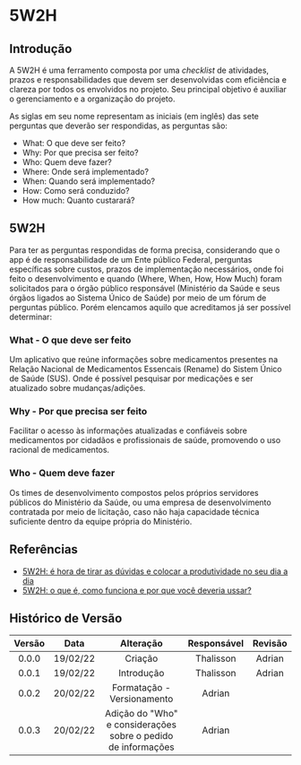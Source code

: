 # 5W2H

## Introdução

A 5W2H é uma ferramento composta por uma *checklist* de atividades, prazos e responsabilidades que devem ser desenvolvidas com eficiência e clareza por todos os envolvidos no projeto. Seu principal objetivo é auxiliar o gerenciamento e a organização do projeto. 

As siglas em seu nome representam as iniciais (em inglês) das sete perguntas que deverão ser respondidas, as perguntas são:
- What: O que deve ser feito?
- Why: Por que precisa ser feito?
- Who: Quem deve fazer?
- Where: Onde será implementado?
- When: Quando será implementado?
- How: Como será conduzido?
- How much: Quanto custarará?

## 5W2H

Para ter as perguntas respondidas de forma precisa, considerando que o app é de responsabilidade de um Ente público Federal, perguntas específicas sobre custos, prazos de implementação necessários, onde foi feito o desenvolvimento e quando (Where, When, How, How Much) foram solicitados para o órgão público responsável (Ministério da Saúde e seus órgãos ligados ao Sistema Único de Saúde) por meio de um fórum de perguntas público. Porém elencamos aquilo que acreditamos já ser possível determinar:

### What - O que deve ser feito

Um aplicativo que reúne informações sobre medicamentos presentes na Relação Nacional de Medicamentos Essencais (Rename) do Sistem Único de Saúde (SUS). Onde é possível pesquisar por medicações e ser atualizado sobre mudanças/adições.

### Why - Por que precisa ser feito

Facilitar o acesso às informações atualizadas e confiáveis sobre medicamentos por cidadãos e profissionais de saúde, promovendo o uso racional de medicamentos.

### Who - Quem deve fazer

Os times de desenvolvimento compostos pelos próprios servidores públicos do Ministério da Saúde, ou uma empresa de desenvolvimento contratada por meio de licitação, caso não haja capacidade técnica suficiente dentro da equipe própria do Ministério. 


## Referências
- [5W2H: é hora de tirar as dúvidas e colocar a produtividade no seu dia a dia](https://endeavor.org.br/pessoas/5w2h/)
- [5W2H: o que é, como funciona e por que você deveria ussar?](https://fia.com.br/blog/5w2h/)

## Histórico de Versão

Versão|Data|Alteração|Responsável|Revisão|
:---:|:---:|:---:|:---:|:---:|
0.0.0|19/02/22|Criação|Thalisson| Adrian  |
0.0.1|19/02/22|Introdução|Thalisson| Adrian |
0.0.2|20/02/22|Formatação - Versionamento|Adrian|  |
0.0.3|20/02/22|Adição do "Who" e considerações sobre o pedido de informações|Adrian|  |
